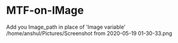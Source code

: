 # MTF-on-IMage
Add you Image_path in place of 'Image variable'
/home/anshul/Pictures/Screenshot from 2020-05-19 01-30-33.png
